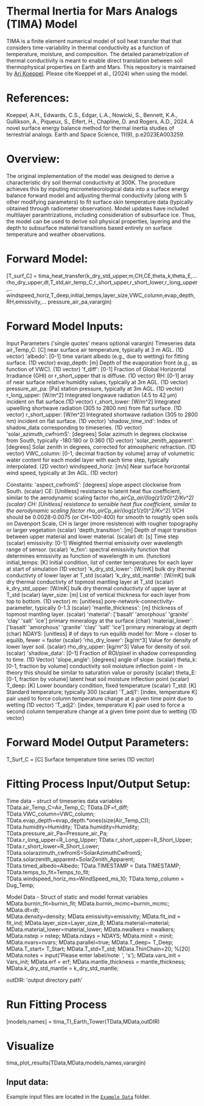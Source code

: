 # Thermal Inertia for Mars Analogs (TIMA) Model
 TIMA is a finite element numerical model of soil heat transfer that that considers time-variability in thermal conductivity as a function of temperature, moisture, and composition. The detailed parametrization of thermal conductivity is meant to enable direct translation between soil thermophysical properties on Earth and Mars. This repository is maintained by [Ari Koeppel](https://earthsciences.dartmouth.edu/people/ari-koeppel). Please cite Koeppel et al., (2024) when using the model.

# References:
Koeppel, A.H., Edwards, C.S., Edgar, L.A., Nowicki, S., Bennett, K.A., Gullikson, A., Piqueux, S., Eifert, H., Chapline, D. and Rogers, A.D., 2024. A novel surface energy balance method for thermal inertia studies of terrestrial analogs. Earth and Space Science, 11(9), p.e2023EA003259.

# Overview: 
The original implementation of the model was designed to derive a characteristic dry soil thermal conductivity at 300K. The procedure achieves this by inputing micrometeorological data into a surface energy balance forward model and adjusting thermal conductivity (along with 5 other modifying parameters) to fit surface skin temperature data (typically obtained through radiometer observation). Model updates have included multilayer paramtrizations, including consideration of subsurface ice. Thus, the model can be used to derive soil physical properties, layering and the depth to subsurface material transitions based entirely on surface temperature and weather observations.

# Forward Model:
  [T_surf_C] = tima_heat_transfer(k_dry_std_upper,m,CH,CE,theta_k,theta_E,...
    rho_dry_upper,dt,T_std,air_temp_C,r_short_upper,r_short_lower,r_long_upper,...
    windspeed_horiz,T_deep,initial_temps,layer_size,VWC_column,evap_depth,RH,emissivity,...
    pressure_air_pa,varargin)

# Forward Model Inputs:
Input Parameters ('single quotes' means optional varargin)
  Timeseries data
      air_Temp_C: [C] near surface air temperature, typically at 3 m AGL.
          (1D vector)
      'albedo': [0-1] time variant albedo (e.g., due to wetting) for
          fitting surface. (1D vector)
      evap_depth: [m] Depth of the evaporation front (e.g., as function
          of VWC). (1D vector)
      'f_diff': [0-1] Fraction of  Global Horizontal Irradiance (GHI)
          or r_short_upper that is diffuse. (1D vector)
      RH: [0-1] array of near surface relative humidity values,
          typically at 3m AGL. (1D vector)
      pressure_air_pa: [Pa] station pressure, typically at 3m AGL. (1D vector)
      r_long_upper: [W/m^2] Integrated longwave radiation  (4.5 to 42 μm) incident on flat
          surface.(1D vector)
      r_short_lower: [W/m^2] Integrated upwelling shortwave radiation (305 to 2800 nm) from flat
          surface. (1D vector)
      r_short_upper: [W/m^2] Integrated shortwave radiation (305 to 2800 nm) incident on flat
          surface. (1D vector)
      'shadow_time_ind': Index of shadow_data corresponding to
          timeseries. (1D vector)
      'solar_azimuth_cwfromS': [degrees] Solar azimuth in degrees
          clockwise from South, typically -180:180 or 0:360 (1D vector)
      'solar_zenith_apparent': [degrees] Solar zenith in degrees,
          corrected for atmospheric refraction. (1D vector)
      VWC_column: [0-1, decimal fraction by volume] array of volumetric water content
          for each model layer with each time step, typically
          interpolated. (2D vector)
      windspeed_horiz: [m/s] Near surface horizontal wind speed,
          typically at 3m AGL. (1D vector)

  Constants:
      'aspect_cwfromS': [degrees] slope aspect clockwise from South. (scalar)
      CE: [Unitless] resistance to latent heat flux coefficient, similar
          to the aerodynamic scaling factor rho_air*Cp_air/(log(z1/z0)^2/Kv^2) (scalar)
      CH: [Unitless] resistance to sensible heat flux coefficient,
          similar to the aerodynamic scaling factor rho_air*Cp_air/(log(z1/z0)^2/Kv^2)
          1/CH should be 0.0028-0.0075 (or CH~100-400) for smooth to
          roughly open soils on Davenport Scale, CH is larger (more
          resistence) with rougher topography or larger vegetation (scalar)
      'depth_transition': [m] Depth of major transition between upper
          material and lower material. (scalar)
      dt: [s] Time step (scalar)
      emissivity: [0-1] Weighted thermal emissivity over wavelength
          range of sensor. (scalar)
      'e_fxn': spectral emissivity function that determines emissivity as
          function of wavelength in um. (function)
      initial_temps: [K] Initial condition, list of center temperatures
          for each layer at start of simulation (1D vector)
      'k_dry_std_lower': [W/mK] bulk dry thermal conductivty of lower layer at T_std (scalar)
      'k_dry_std_mantle': [W/mK] bulk dry thermal conductivty of topmost
          mantling layer at T_std (scalar)
      k_dry_std_upper: [W/mK] bulk dry thermal conductivty of upper layer at T_std (scalar)
      layer_size: [m] List of vertical thickness for each layer
          from top to bottom. (1D vector)
      m: [unitless] pore-network-connectivity-parameter, typically 0-1.3 (scalar)
      'mantle_thickness': [m] thickness of topmost mantling layer. (scalar)
      'material': ['basalt' 'amorphous' 'granite' 'clay' 'salt' 'ice']  primary mineralogy at the surface (char)
      'material_lower':  ['basalt' 'amorphous' 'granite' 'clay' 'salt' 'ice']  primary mineralogy at depth (char)
      NDAYS: [unitless] # of days to run equilib model for: More = closer to equilib, fewer = faster (scalar)
      'rho_dry_lower': [kg/m^3] Value for density of lower layer soil.  (scalar)
      rho_dry_upper: [kg/m^3] Value for density of soil.  (scalar)
      'shadow_data': [0-1] Fraction of ROI/pixel in shadow corresponding to time. (1D Vector)
      'slope_angle': [degrees] angle of slope. (scalar)
      theta_k: [0-1, fraction by volume] conductivity soil moisture inflection
          point - in theory this should be similar to saturation value or porosity (scalar) 
      theta_E: [0-1, fraction by volume] latent heat soil moisture inflection
          point (scalar)
      T_deep: [K] Lower boundary condition, fixed temperature (scalar)
      T_std: [K] Standard temperature; typically 300 (scalar)
      'T_adj1': [index, temperature K] pair used to force column
          temperature change at a given time point due to wetting
          (1D vector)
      'T_adj2': [index, temperature K] pair used to force a second
          column temperature change at a given time point due to wetting
          (1D vector)

# Forward Model Output Parameters:
  T_Surf_C = [C] Surface temperature time series (1D vector)

# Fitting Process Input/Output Setup:
  Time data - struct of timeseries data variables
      TData.air_Temp_C=Air_Temp_C;
      TData.DF=f_diff;
      TData.VWC_column=VWC_column;
      TData.evap_depth=evap_depth.*ones(size(Air_Temp_C));
      TData.humidity=Humidity;
      TData.humidity=Humidity;
      TData.pressure_air_Pa=Pressure_air_Pa;
      TData.r_long_upper=R_Long_Upper;
      TData.r_short_upper=R_Short_Upper;
      TData.r_short_lower=R_Short_Lower;
      TData.solarazimuth_cwfromS=SolarAzimuthCwfromS;
      TData.solarzenith_apparent=SolarZenith_Apparent;
      TData.timed_albedo=Albedo;
      TData.TIMESTAMP = Data.TIMESTAMP;
      TData.temps_to_fit=Temps_to_fit;
      TData.windspeed_horiz_ms=WindSpeed_ms_10;
      TData.temp_column = Dug_Temp;

   Model Data - Struct of static and model format variables
      MData.burnin_fit=burnin_fit;
      MData.burnin_mcmc=burnin_mcmc;
      MData.dt=dt;  
      MData.density=density; 
      MData.emissivity=emissivity;
      MData.fit_ind = fit_ind;
      MData.layer_size=Layer_size_B;
      MData.material=material;
      MData.material_lower=material_lower;
      MData.nwalkers = nwalkers;
      MData.nstep = nstep;
      MData.ndays = NDAYS;
      MData.minit = minit;
      MData.nvars=nvars;
      MData.parallel=true;
      MData.T_deep= T_Deep; 
      MData.T_start= T_Start;
      MData.T_std=T_std;
      MData.ThinChain=20; %[20]
      MData.notes = input('Please enter label/note: ', 's');
      MData.vars_init = Vars_init;
      MData.erf = erf;
      MData.mantle_thickness = mantle_thickness;
      MData.k_dry_std_mantle = k_dry_std_mantle;
      
  outDIR: 'output directory path'

# Run Fitting Process
[models,names] = tima_TI_Earth_Tower(TData,MData,outDIR)

# Visualize
tima_plot_results(TData,MData,models,names,varargin)

## Input data:
Example input files are located in the [`Example Data`](hhttps://github.com/NAU-PIXEL/Thermal-Inertia-for-Mars-Analogs/tree/main/Example%20Data) folder.
